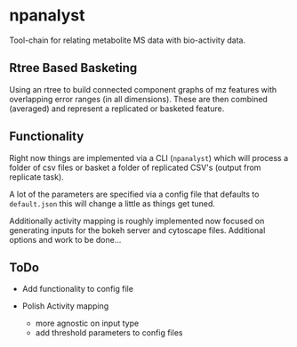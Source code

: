 # npanalyst

Tool-chain for relating metabolite MS data with bio-activity data.

## Rtree Based Basketing

Using an rtree to build connected component graphs of mz features with overlapping error ranges (in all dimensions). These are then combined (averaged) and represent a replicated or basketed feature.

## Functionality

Right now things are implemented via a CLI (`npanalyst`) which will process a folder of csv files or basket a folder of replicated CSV's (output from replicate task). 

A lot of the parameters are specified via a config file that defaults to `default.json` this will change a little as things get tuned. 

Additionally activity mapping is roughly implemented now focused on generating inputs for the bokeh server and cytoscape files. Additional options and work to be done...

## ToDo

* Add functionality to config file
* Polish Activity mapping
  
  * more agnostic on input type
  * add threshold parameters to config files
